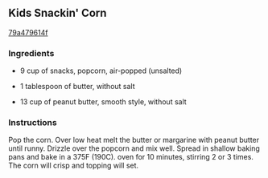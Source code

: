 ## Kids Snackin' Corn

[79a479614f](https://recipeland.com/recipe/v/kids-snackin-corn-34978)

### Ingredients

 - 9 cup of snacks, popcorn, air-popped (unsalted)

 - 1 tablespoon of butter, without salt

 - 13 cup of peanut butter, smooth style, without salt

### Instructions

Pop the corn. Over low heat melt the butter or margarine with peanut butter until runny. Drizzle over the popcorn and mix well. Spread in shallow baking pans and bake in a 375F (190C). oven for 10 minutes, stirring 2 or 3 times. The corn will crisp and topping will set.
